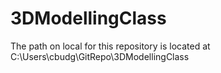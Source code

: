 # 3DModellingClass
The path on local for this repository is located at C:\Users\cbudg\GitRepo\3DModellingClass
